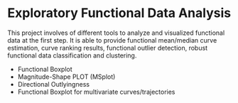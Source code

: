 # Exploratory Functional Data Analysis

This project involves of different tools to analyze and visualized functional data at the first step. It is able to provide functional mean/median curve estimation, curve ranking results, functional outlier detection, robust functional data classification and clustering.
* Functional Boxplot
* Magnitude-Shape PLOT (MSplot)
* Directional Outlyingness
* Functional Boxplot for multivariate curves/trajectories
